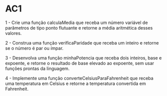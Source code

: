 # AC1

1 - Crie uma função calculaMedia que receba um número variável de parâmetros de tipo ponto flutuante e retorne a média aritmética desses valores.

2 - Construa uma função verificaParidade que receba um inteiro e retorne se o número é par ou ímpar.

3 - Desenvolva uma função minhaPotencia que receba dois inteiros, base e expoente, e retorne o resultado de base elevado ao expoente, sem usar funções prontas da linguagem.

4 - Implemente uma função converteCelsiusParaFahrenheit que receba uma temperatura em Celsius e retorne a temperatura convertida em Fahrenheit.
